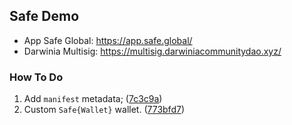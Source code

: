 ## Safe Demo

- App Safe Global: https://app.safe.global/
- Darwinia Multisig: https://multisig.darwiniacommunitydao.xyz/

### How To Do

1. Add `manifest` metadata; ([7c3c9a](https://github.com/JayJay1024/safe-demo/commit/7c3c9a22bc8da0448bfd36bfe07435d8a1359317))
2. Custom `Safe{Wallet}` wallet. ([773bfd7](https://github.com/JayJay1024/safe-demo/commit/773bfd7693d311edec4bf7fec0f17e6e1dea8be8))